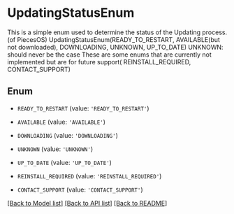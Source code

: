 # UpdatingStatusEnum

This is a simple enum used to determine the status of the Updating process.(of PiecesOS)  UpdatingStatusEnum(READY_TO_RESTART, AVAILABLE(but not downloaded), DOWNLOADING, UNKNOWN, UP_TO_DATE)  UNKNOWN: should never be the case  These are some enums that are currently not implemented but are for future support( REINSTALL_REQUIRED, CONTACT_SUPPORT)

## Enum

* `READY_TO_RESTART` (value: `'READY_TO_RESTART'`)

* `AVAILABLE` (value: `'AVAILABLE'`)

* `DOWNLOADING` (value: `'DOWNLOADING'`)

* `UNKNOWN` (value: `'UNKNOWN'`)

* `UP_TO_DATE` (value: `'UP_TO_DATE'`)

* `REINSTALL_REQUIRED` (value: `'REINSTALL_REQUIRED'`)

* `CONTACT_SUPPORT` (value: `'CONTACT_SUPPORT'`)

[[Back to Model list]](../README.md#documentation-for-models) [[Back to API list]](../README.md#documentation-for-api-endpoints) [[Back to README]](../README.md)


